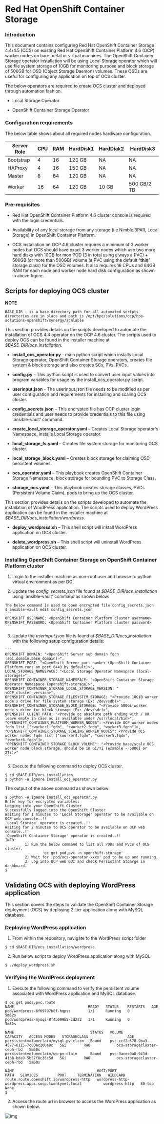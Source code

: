 ﻿# Red Hat OpenShift Container Storage

### Introduction 

This document contains configuring Red Hat OpenShift Container Storage 4.4/4.5 (OCS) on existing Red Hat OpenShift Container Platform 4.6 (OCP) worker nodes on bare metal or virtual machines. The OpenShift Container Storage operator installation will be using Local Storage operator which will use file system storage of 10GB for monitoring purpose and block storage of 500GB for OSD (Object Storage Daemon) volumes. These OSDs are useful for configuring any application on top of OCS cluster.

The below operators are required to create OCS cluster and deployed through automation fashion.

- Local Storage Operator

- OpenShift Container Storage Operator

### Configuration requirements

The below table shows about all required nodes hardware configuration.

| **Server Role** | **CPU** | **RAM** | **HardDisk1** | **HardDiak2** | **HardDisk3** |
| --------------- | ------- | ------- | ------------- | ------------- | ------------- |
| Bootstrap       | 4       | 16      | 120  GB       | NA            | NA            |
| HAProxy         | 4       | 16      | 150  GB       | NA            | NA            |
| Master          | 8       | 64      | 120  GB       | NA            | NA            |
| Worker          | 16      | 64      | 120  GB       | 10  GB        | 500 GB/2 TB   |

 

### Pre-requisites

- Red Hat OpenShift Container Platform 4.6 cluster console is required with the login credentials.

- Availability of any local storage from any storage (i.e Nimble,3PAR, Local Storage) in OpenShift Container Platform.

- OCS installation on OCP 4.6 cluster requires a minimum of 3 worker nodes but OCS should have exact 3 worker nodes which use two more hard disks with 10GB for mon POD (3 in total using always a PVC) + 500GB (or more than 500GB) volume (a PVC using the default “**thin**” storage class) for the OSD volumes. It also requires 16 CPUs and 64GB RAM for each node and worker node hard disk configuration as shown in above figure.

## Scripts for deploying OCS cluster

**NOTE**

```
BASE_DIR - is a base directory path for all automated scripts directories are in place and path is /opt/hpe/solutions/ocp/hpe-solutions-openshift/synergy/scalable
```

This section provides details on the scripts developed to automate the installation of OCS 4.4 operator on the OCP 4.6 cluster. The scripts used to deploy OCS can be found in the installer machine at *$BASE_DIR/ocs_installation*.

- **install_ocs_operator.py** - main python script which installs Local Storage operator, OpenShift Container Storage operators, creates file system & block storage and also creates SCs, PVs, PVCs.

- **config.py** - This python script is used to convert user input values into program variables for usage by the install_ocs_operator.py script.

- **userinput.json** - The userinput.json file needs to be modified as per user configuration and requirements for installing and scaling OCS cluster.

- **config_secrets.json** – This encrypted file has OCP cluster login credentials and user needs to provide credentials to this file using 'ansible-vault' command.

- **create_local_storage_operator.yaml** – Creates Local Storage operator's Namespace, installs Local Storage operator.

- **local_storage_fs.yaml** – Creates file system storage for monitoring OCS cluster.

- **local_storage_block.yaml** – Creates block storage for claiming OSD persistent volumes.

- **ocs_operator.yaml** – This playbook creates OpenShift Container Storage Namespace, block storage for bounding PVC to Storage Class.

- **storage_ocs.yaml** – This playbook creates storage classes, PVCs (Persistent Volume Claim), pods to bring up the OCS cluster.

This section provides details on the scripts developed to automate the installation of WordPress application. The scripts used to deploy WordPress application can be found in the installer machine at *$BASE_DIR/ocs_installation/wordpress*.

- **deploy_wordpress.sh** – This shell script will install WordPress application on OCS cluster.

- **delete_wordpress.sh** – This shell script will uninstall WordPress application on OCS cluster.


### Installing OpenShift Container Storage on OpenShift Container Platform cluster 

1)  Login to the installer machine as non-root user and browse to python virtual environment as per DG.

2)  Update the *config_secrets.json* file found at *$BASE_DIR/ocs_installation* using 'ansible-vault' command as shown below:

```
The below command is used to open encrypted file config_secrets.json
$ ansible-vault edit config_secrets.json
​```
OPENSHIFT_USERNAME: <OpenShift Container Platform cluster username>
OPENSHIFT_PASSWORD: <OpenShift Container Platform cluster password>
​```
```

3) Update the *userinput.json* file is found at *$BASE_DIR/ocs_installation* with the following setup configuration details:

```
​```
OPENSHIFT_DOMAIN: "<OpenShift Server sub domain fqdn (api.domain.base_domain)>",
OPENSHIFT_PORT: "<OpenShift Server port number (OpenShift Container Platform runs on port 6443 by default)>",
LOCAL_STORAGE_NAMESPACE: "<Local Storage Operator Namespace (local-storage)>",
OPENSHIFT_CONTAINER_STORAGE_NAMESPACE: "<OpenShift Container Storage Operator Namespace (openshift-storage)>",
OPENSHIFT_CONTAINER_STORAGE_LOCAL_STORAGE_VERSION: "<OCP_cluster_version>",
OPENSHIFT_CONTAINER_STORAGE_FILESYSTEM_STORAGE: "<Provide 10GiB worker node's drive for file system storage (Ex: /dev/sdb)>" ,
OPENSHIFT_CONTAINER_STORAGE_BLOCK_STORAGE: "<Provide 500Gi worker node's drive for block storage (Ex: /dev/sdc)>",
OPENSHIFT_CLIENT_PATH: "<Provide oc absolute path ending with / OR leave empty in case oc is available under /usr/local/bin>",
"OPENSHIFT_CONTAINER_PLATFORM_WORKER_NODES": <Provide OCP worker nodes fqdn list ["sworker1.fqdn", "sworker2.fqdn", "worker3.fqdn"]>,
"OPENSHIFT_CONTAINER_STORAGE_SCALING_WORKER_NODES": <Provide OCS worker nodes fqdn list ["sworker4.fqdn", "sworker5.fqdn", "sworker6.fqdn"]>,
"OPENSHIFT_CONTAINER_STORAGE_BLOCK_VOLUME": "<Provide base/scale OCS worker node block storage, should be in Gi/Ti (example - 500Gi or 2Ti)>"
​```
```

5) Execute the following command to deploy OCS cluster.

```
$ cd $BASE_DIR/ocs_installation
$ python -W ignore install_ocs_operator.py
```

The output of the above command as shown below:

```
$ python -W ignore install_ocs_operator.py
Enter key for encrypted variables:
Logging into your OpenShift Cluster
Successfully logged into the OpenShift Cluster
Waiting for 1 minutes to 'Local Storage' operator to be available on OCP web console..!!
'Local Storage' operator is created..!!
Waiting for 2 minutes to OCS operator to be available on OCP web console..!!
'OpenShift Container Storage' operator is created..!!
INFO:
         1) Run the below command to list all PODs and PVCs of OCS cluster.
                 'oc get pod,pvc -n openshift-storage'
         2) Wait for 'pod/ocs-operator-xxxx' pod to be up and running.
         3) Log into OCP web GUI and check Persistant Stoarge in dashboard.
$
```

## Validating OCS with deploying WordPress application

This section covers the steps to validate the OpenShift Container Storage deployment (OCS) by deploying 2-tier application along with MySQL database.

### Deploying WordPress application

1) From within the repository, navigate to the WordPress script folder

```
$ cd $BASE_DIR/ocs_installation/wordpress
```

2) Run below script to deploy WordPress application along with MySQL

```
$ ./deploy_wordpress.sh
```

### Verifying the WordPress deployment

1) Execute the following command to verify the persistent volume associated with WordPress application and MySQL database. 

```
$ oc get pods,pvc,route
NAME                                  READY   STATUS    RESTARTS   AGE
pod/wordpress-6f69797b8f-hqpss        1/1     Running   0          5m52s
pod/wordpress-mysql-8f4b599b5-cd2s2   1/1     Running   0          5m52s
 
NAME                                   STATUS   VOLUME                                     CAPACITY   ACCESS MODES   STORAGECLASS                  AGE
persistentvolumeclaim/mysql-pv-claim   Bound    pvc-ccf2a578-9ba3-4577-8115-7c80ac200a9c   5Gi        RWO            ocs-storagecluster-ceph-rbd   5m50s
persistentvolumeclaim/wp-pv-claim      Bound    pvc-3acec0a0-943d-4138-bda9-5b57f8c35c5d   5Gi        RWO            ocs-storagecluster-ceph-rbd   5m50s
 
NAME                                      HOST/PORT                                              PATH   SERVICES         PORT     TERMINATION   WILDCARD
route.route.openshift.io/wordpress-http   wordpress-http-wordpress.apps.socp.twentynet.local          wordpress-http   80-tcp                 None
$
```

2) Access the route url in browser to access the WordPress application as shown below.

![img](../docs/media/figure137.png)

 